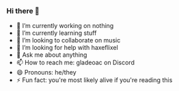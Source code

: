 ### Hi there 👋

- 🔭 I’m currently working on nothing
- 🌱 I’m currently learning stuff
- 👯 I’m looking to collaborate on music
- 🤔 I’m looking for help with haxeflixel
- 💬 Ask me about anything
- 📫 How to reach me: gladeoac on Discord
- 😄 Pronouns: he/they
- ⚡ Fun fact: you're most likely alive if you're reading this

